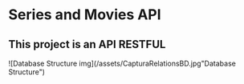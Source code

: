 # Series and Movies API


## This project is an API RESTFUL

![Database Structure img](/assets/CapturaRelationsBD.jpg"Database Structure")